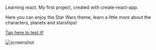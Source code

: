 Learning react.
My first project, created with create-react-app.

Here you can enjoy the Star Wars theme, learn a little more about the characters, planets and starships!

[Tap here to test it!](https://alexandraliutsko.github.io/starDB/)

![screenshot](https://user-images.githubusercontent.com/77226972/150755683-9c609623-a509-4b80-a4e3-f43b4aeb5412.png)
